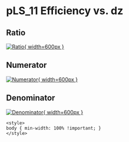 # pLS_11 Efficiency vs. dz

## Ratio

[![Ratio](../mtv/var/pLS_11_eff_dz.png){ width=600px }](../mtv/var/pLS_11_eff_dz.pdf)

## Numerator

[![Numerator](../mtv/num/pLS_11_eff_dz_num.png){ width=600px }](../mtv/num/pLS_11_eff_dz_num.pdf)

## Denominator

[![Denominator](../mtv/den/pLS_11_eff_dz_den.png){ width=600px }](../mtv/den/pLS_11_eff_dz_den.pdf)


``` {=html}
<style>
body { min-width: 100% !important; }
</style>
```
